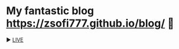 # My fantastic blog https://zsofi777.github.io/blog/ :vhs:

:arrow_forward: [LIVE](https://zsofi777.github.io/blog/)
